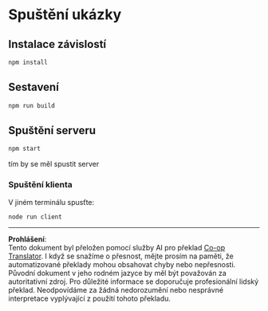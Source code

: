<!--
CO_OP_TRANSLATOR_METADATA:
{
  "original_hash": "67cc24a3a2d1cdd7d395ed5e67be8557",
  "translation_date": "2025-10-07T01:36:07+00:00",
  "source_file": "03-GettingStarted/11-simple-auth/code/basic/typescript/README.md",
  "language_code": "cs"
}
-->
# Spuštění ukázky

## Instalace závislostí

```bash
npm install
```

## Sestavení

```bash
npm run build
```

## Spuštění serveru

```bash
npm start
```

tím by se měl spustit server

### Spuštění klienta

V jiném terminálu spusťte:

```bash
node run client
```

---

**Prohlášení**:  
Tento dokument byl přeložen pomocí služby AI pro překlad [Co-op Translator](https://github.com/Azure/co-op-translator). I když se snažíme o přesnost, mějte prosím na paměti, že automatizované překlady mohou obsahovat chyby nebo nepřesnosti. Původní dokument v jeho rodném jazyce by měl být považován za autoritativní zdroj. Pro důležité informace se doporučuje profesionální lidský překlad. Neodpovídáme za žádná nedorozumění nebo nesprávné interpretace vyplývající z použití tohoto překladu.